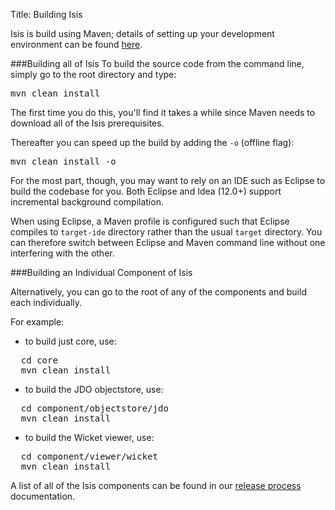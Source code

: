 Title: Building Isis

Isis is build using Maven; details of setting up your development environment can be found [here](development-environment.html).

###Building all of Isis
To build the source code from the command line, simply go to the root directory and type:

<pre>
mvn clean install
</pre>

The first time you do this, you'll find it takes a while since Maven needs to download all of the Isis prerequisites.

Thereafter you can speed up the build by adding the `-o` (offline flag):

<pre>
mvn clean install -o
</pre>

For the most part, though, you may want to rely on an IDE such as Eclipse to build the codebase for you.  Both Eclipse and Idea (12.0+) support incremental background compilation.

When using Eclipse, a Maven profile is configured such that Eclipse compiles to `target-ide` directory rather than the usual `target` directory.  You can therefore switch between Eclipse and Maven command line without one interfering with the other.

###Building an Individual Component of Isis

Alternatively, you can go to the root of any of the components and build each individually.

For example:

* to build just core, use:

<pre>
  cd core
  mvn clean install
</pre>

* to build the JDO objectstore, use:

<pre>
  cd component/objectstore/jdo
  mvn clean install
</pre>

* to build the Wicket viewer, use:

<pre>
  cd component/viewer/wicket
  mvn clean install
</pre>

A list of all of the Isis components can be found in our [release process](release-process.html) documentation.